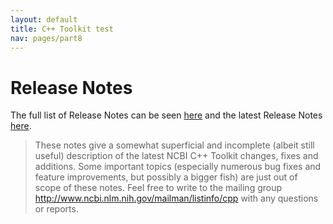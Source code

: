 ```yaml
---
layout: default
title: C++ Toolkit test
nav: pages/part8
---
```


Release Notes
=============

The full list of Release Notes can be seen [here](http://www.ncbi.nlm.nih.gov/IEB/ToolBox/CPP_DOC/public_releases/RN_index.html) and the latest Release Notes [here](http://www.ncbi.nlm.nih.gov/IEB/ToolBox/CPP_DOC/public_releases/release_notes.html).

<a name="idp74614384"></a>

> These notes give a somewhat superficial and incomplete (albeit still useful) description of the latest NCBI C++ Toolkit changes, fixes and additions. Some important topics (especially numerous bug fixes and feature improvements, but possibly a bigger fish) are just out of scope of these notes. Feel free to write to the mailing group <http://www.ncbi.nlm.nih.gov/mailman/listinfo/cpp> with any questions or reports.


